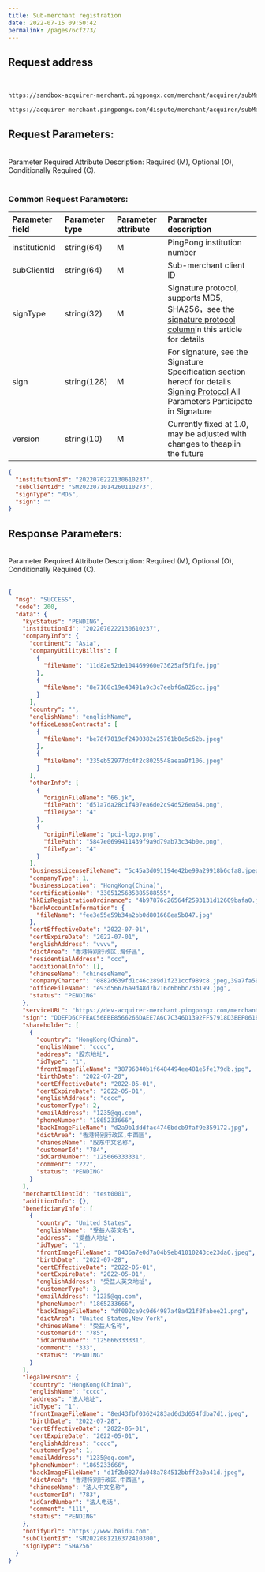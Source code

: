 ```yaml
---
title: Sub-merchant registration 
date: 2022-07-15 09:50:42 
permalink: /pages/6cf273/
---
```


## Request address

<br/>
<div>
<code-group>
  <code-block title="Sandbox Environment" active>

  ```bash
  https://sandbox-acquirer-merchant.pingpongx.com/merchant/acquirer/subMerchant/getOne
  ```
  </code-block>
  <code-block title="Production Environment">

  ```bash
  https://acquirer-merchant.pingpongx.com/dispute/merchant/acquirer/subMerchant/getOne
  ```
  </code-block>
</code-group>
</div>



## Request Parameters:


<br/>
<el-tag type="danger" effect="dark">Parameter Required Attribute Description: Required (M), Optional (O), Conditionally Required (C).</el-tag>
<br/>
<br/>


###  Common Request Parameters:

| Parameter field          | Parameter type        | Parameter attribute | Parameter description                                                                        |
|:--------------|:------------|:-----|:----------------------------------------------------------------------------|
| institutionId | string(64)  | M    | PingPong institution number                                                               |
| subClientId   | string(64)  | M    | Sub-merchant client ID                                                                 |
| signType      | string(32)  | M    | Signature protocol, supports MD5, SHA256，see the <a href='/pages/77ae52/' target='_blank'>signature protocol column</a>in this article for details |
| sign          | string(128) | M    | For signature, see the Signature Specification section hereof for details <a href='/pages/77ae52/' target='_blank'>Signing Protocol </a> All Parameters Participate in Signature               |
| version       | string(10)  | M    | Currently fixed at 1.0, may be adjusted with changes to theapiin the future                                                      |


```json
{
  "institutionId": "2022070222130610237",
  "subClientId": "SM2022071014260110273",
  "signType": "MD5",
  "sign": ""
}
```

## Response Parameters:


<br/>
<el-tag type="danger" effect="dark">Parameter Required Attribute Description: Required (M), Optional (O), Conditionally Required (C).</el-tag>
<br/>
<br/>


<div>
<v4-KYB-SubMerchant/>
</div>


```json
{
  "msg": "SUCCESS",
  "code": 200,
  "data": {
    "kycStatus": "PENDING",
    "institutionId": "2022070222130610237",
    "companyInfo": {
      "continent": "Asia",
      "companyUtilityBillts": [
        {
          "fileName": "11d82e52de104469960e73625af5f1fe.jpg"
        },
        {
          "fileName": "8e7168c19e43491a9c3c7eebf6a026cc.jpg"
        }
      ],
      "country": "",
      "englishName": "englishName",
      "officeLeaseContracts": [
        {
          "fileName": "be78f7019cf2490382e25761b0e5c62b.jpeg"
        },
        {
          "fileName": "235eb52977dc4f2c8025548aeaa9f106.jpeg"
        }
      ],
      "otherInfo": [
        {
          "originFileName": "66.jk",
          "filePath": "d51a7da28c1f407ea6de2c94d526ea64.png",
          "fileType": "4"
        },
        {
          "originFileName": "pci-logo.png",
          "filePath": "5847e0699411439f9a9d79ab73c34b0e.png",
          "fileType": "4"
        }
      ],
      "businessLicenseFileName": "5c45a3d091194e42be99a29918b6dfa8.jpeg",
      "companyType": 1,
      "businessLocation": "HongKong(China)",
      "certificationNo": "3305125635885588555",
      "hkBizRegistrationOrdinance": "4b97876c26564f2593131d12609bafa0.jpeg",
      "bankAccountInformation": {
        "fileName": "fee3e55e59b34a2bb0d801668ea5b047.jpg"
      },
      "certEffectiveDate": "2022-07-01",
      "certExpireDate": "2022-07-01",
      "englishAddress": "vvvv",
      "dictArea": "香港特别行政区,灣仔區",
      "residentialAddress": "ccc",
      "additionalInfo": [],
      "chineseName": "chineseName",
      "companyCharter": "0882d639fd1c46c289d1f231ccf989c8.jpeg,39a7fa59472f4077b455c2077c9b65de.jpeg",
      "officeFileName": "e93d56676a9d48d7b216c6b6bc73b199.jpg",
      "status": "PENDING"
    },
    "serviceURL": "https://dev-acquirer-merchant.pingpongx.com/merchant/acquirer/file/selectFile/",
    "sign": "DDEFD6CFFEAC56EBE8566266DAEE7A6C7C346D1392FF57918D3BEF061B609B0D",
    "shareholder": [
      {
        "country": "HongKong(China)",
        "englishName": "cccc",
        "address": "股东地址",
        "idType": "1",
        "frontImageFileName": "38796040b1f6484494ee481e5fe179db.jpg",
        "birthDate": "2022-07-28",
        "certEffectiveDate": "2022-05-01",
        "certExpireDate": "2022-05-01",
        "englishAddress": "cccc",
        "customerType": 2,
        "emailAddress": "1235@qq.com",
        "phoneNumber": "1865233666",
        "backImageFileName": "d2a9b1dddfac4746bdcb9faf9e359172.jpg",
        "dictArea": "香港特别行政区,中西區",
        "chineseName": "股东中文名称",
        "customerId": "784",
        "idCardNumber": "125666333331",
        "comment": "222",
        "status": "PENDING"
      }
    ],
    "merchantClientId": "test0001",
    "additionInfo": {},
    "beneficiaryInfo": [
      {
        "country": "United States",
        "englishName": "受益人英文名",
        "address": "受益人地址",
        "idType": "1",
        "frontImageFileName": "0436a7e0d7a04b9eb41010243ce23da6.jpeg",
        "birthDate": "2022-07-28",
        "certEffectiveDate": "2022-05-01",
        "certExpireDate": "2022-05-01",
        "englishAddress": "受益人英文地址",
        "customerType": 3,
        "emailAddress": "1235@qq.com",
        "phoneNumber": "1865233666",
        "backImageFileName": "df002ca9c9d64987a48a421f8fabee21.png",
        "dictArea": "United States,New York",
        "chineseName": "受益人名称",
        "customerId": "785",
        "idCardNumber": "125666333331",
        "comment": "333",
        "status": "PENDING"
      }
    ],
    "legalPerson": {
      "country": "HongKong(China)",
      "englishName": "cccc",
      "address": "法人地址",
      "idType": "1",
      "frontImageFileName": "8ed43fbf03624283ad6d3d654fdba7d1.jpeg",
      "birthDate": "2022-07-28",
      "certEffectiveDate": "2022-05-01",
      "certExpireDate": "2022-05-01",
      "englishAddress": "cccc",
      "customerType": 1,
      "emailAddress": "1235@qq.com",
      "phoneNumber": "1865233666",
      "backImageFileName": "d1f2b0827da048a784512bbff2a0a41d.jpeg",
      "dictArea": "香港特别行政区,中西區",
      "chineseName": "法人中文名称",
      "customerId": "783",
      "idCardNumber": "法人电话",
      "comment": "111",
      "status": "PENDING"
    },
    "notifyUrl": "https://www.baidu.com",
    "subClientId": "SM2022081216372410300",
    "signType": "SHA256"
  }
}
```
